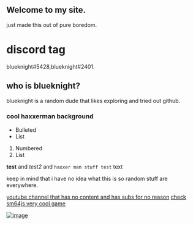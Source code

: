 ## Welcome to my site.
just made this out of pure boredom.

# discord tag
blueknight#5428,blueknight#2401.

## who  is blueknight?
blueknight is a random dude that likes exploring and tried out github.
### cool haxxerman background 

- Bulleted
- List

1. Numbered
2. List

**test** and _test2_ and `haxxer man stuff test` text



keep in mind that i have no idea what this is so random stuff are everywhere.

[youtube channel that has no content and has subs for no reason](https://www.youtube.com/channel/UCyv7ZBYeevY6OwautkawZjQ)
[check sm64js very cool game](https://sm64js.com)

[![image](https://user-images.githubusercontent.com/75827284/126630413-ff05ab04-b954-4116-b3ef-d7c35b133051.jpeg)
](https://www.youtube.com/channel/UCyv7ZBYeevY6OwautkawZjQ)




